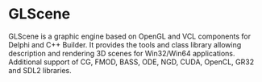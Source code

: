 # GLScene
GLScene is a graphic engine based on OpenGL and VCL components for Delphi and C++ Builder. 
It provides the tools and class library allowing description and rendering 3D scenes
for Win32/Win64 applications.
Additional support of CG, FMOD,  BASS,  ODE, NGD, CUDA, OpenCL, GR32 and SDL2 libraries.
